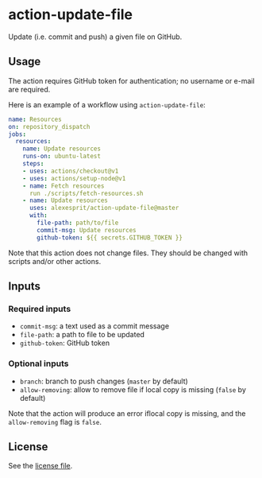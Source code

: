 # action-update-file

Update (i.e. commit and push) a given file on GitHub.

## Usage

The action requires GitHub token for authentication; no username or e-mail are required.

Here is an example of a workflow using `action-update-file`: 
```yml
name: Resources
on: repository_dispatch
jobs:
  resources:
    name: Update resources
    runs-on: ubuntu-latest
    steps:
    - uses: actions/checkout@v1
    - uses: actions/setup-node@v1
    - name: Fetch resources
      run ./scripts/fetch-resources.sh
    - name: Update resources
      uses: alexesprit/action-update-file@master
      with:
        file-path: path/to/file
        commit-msg: Update resources
        github-token: ${{ secrets.GITHUB_TOKEN }}
```

Note that this action does not change files. They should be changed with scripts and/or other actions.

## Inputs

### Required inputs

- `commit-msg`: a text used as a commit message
- `file-path`: a path to file to be updated
- `github-token`: GitHub token

### Optional inputs

- `branch`: branch to push changes (`master` by default)
- `allow-removing`: allow to remove file if local copy is missing
  (`false` by default)

Note that the action will produce an error iflocal copy is missing,
and the `allow-removing` flag is `false`.

## License

See the [license file][License].

[License]: https://github.com/alexesprit/action-update-file/blob/master/LICENSE.md
